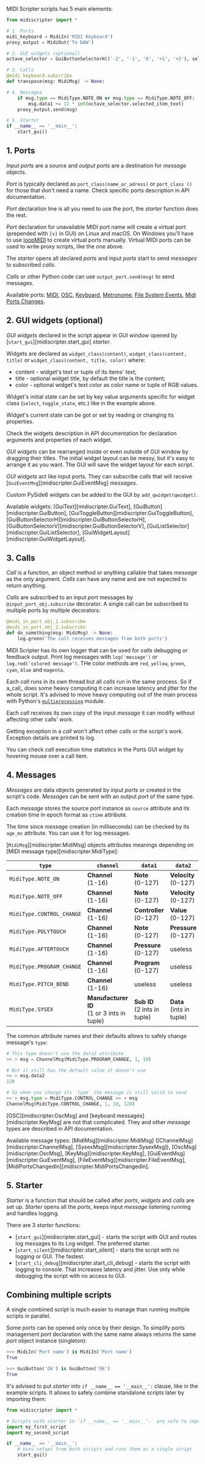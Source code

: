 MIDI Scripter scripts has 5 main elements:

```python
from midiscripter import *

# 1. Ports
midi_keyboard = MidiIn('MIDI Keyboard')
proxy_output = MidiOut('To DAW')

# 2. GUI widgets (optional)
octave_selector = GuiButtonSelectorH(('-2', '-1', '0', '+1', '+2'), select='0')

# 3. Calls
@midi_keyboard.subscribe
def transpose(msg: MidiMsg) -> None:

# 4. Messages
    if msg.type == MidiType.NOTE_ON or msg.type == MidiType.NOTE_OFF:
        msg.data1 += 12 * int(octave_selector.selected_item_text)
    proxy_output.send(msg)

# 5. Starter
if __name__ == '__main__':
    start_gui() 
```

## 1. Ports

_Input ports_ are a source and _output ports_ are a destination for
_message_ objects.

_Port_ is typically declared as `port_class(name_or_adress)` or `port_class
()` for those that don't need a name. Check specific ports description in
API documentation.

_Port_ declaration line is all you need to use the port, the _starter_
function does the rest.

_Port_ declaration for unavailable MIDI port name will create a virtual port
(prepended with `[v]` in GUI) on Linux and macOS. On Windows you'll have to
use [loopMIDI](https://www.tobias-erichsen.de/software/loopmidi.html) to
create virtual ports manually. Virtual MIDI ports can be used to write proxy
scripts, like the one above.

The _starter_ opens all declared _ports_ and input _ports_ start to
send _messages_ to subscribed _calls_.

_Calls_ or other Python code can use `output_port.send(msg)` to send messages.

Available ports:
[MIDI](api/midi_port.md),
[OSC](api/osc_port.md),
[Keyboard](api/key_port.md),
[Metronome](api/metronome_port.md),
[File System Events](api/fs_port.md),
[Midi Ports Changes](api/midi_ports_changed.md).

## 2. GUI widgets (optional)

_GUI widgets_ declared in the script appear in GUI window opened
by [`start_gui`][midiscripter.start_gui] _starter_.

Widgets are declared as `widget_class(content)`, `widget_class(content, title)`
or `widget_class(content, title, color)` where:

- content - widget's text or tuple of its items' text;
- title - optional widget title, by default the title is the content;
- color - optional widget's text color as color name or tuple of RGB values.

Widget's initial state can be set by key value arguments specific for widget
class (`select`, `toggle_state`, etc.) like in the example above.

Widget's current state can be got or set by reading or changing its properties.

Check the widgets description in API documentation for declaration arguments and
properties of each widget.

_GUI widgets_ can be rearranged inside or even outside of GUI window by dragging
their titles. The initial widget layout can be messy, but it's easy to
arrange it as you want. The GUI will save the widget layout for each script.

_GUI widgets_ act like input ports. They can subscribe _calls_ that will
receive [`GuiEventMsg`][midiscripter.GuiEventMsg] _messages_.

Custom PySide6 widgets can be added to the GUI by `add_qwidget(qwidget)`.

Available widgets:
[GuiText][midiscripter.GuiText],
[GuiButton][midiscripter.GuiButton],
[GuiToggleButton][midiscripter.GuiToggleButton],
[GuiButtonSelectorH][midiscripter.GuiButtonSelectorH],
[GuiButtonSelectorV][midiscripter.GuiButtonSelectorV],
[GuiListSelector][midiscripter.GuiListSelector],
[GuiWidgetLayout][midiscripter.GuiWidgetLayout].

## 3. Calls

_Call_ is a function, an object method or anything callable that takes _message_
as the only argument. _Calls_ can have any name and are not expected to return
anything.

_Calls_ are subscribed to an input _port_ messages
by `@input_port_obj.subscribe` decorator. A single call can be subscribed to
multiple ports by multiple decorators:

``` python
@midi_in_port_obj_1.subscribe
@midi_in_port_obj_2.subscribe
def do_something(msg: MidiMsg) -> None:
    log.green('The call receives messages from both ports')
```

MIDI Scripter has its own logger that can be used for _calls_ debugging or
feedback output. Print log messages with `log('message')`
or `log.red('colored message')`. THe color methods
are `red`, `yellow`, `green`, `cyan`, `blue` and `magenta`.

Each _call_ runs in its own thread but all _calls_ run in the same process.
So if a_call_ does some heavy computing it can increase latency and jitter for
the whole script. It's advised to move heavy computing out of the main
process with Python's
[`multiprocessing`](https://docs.python.org/3/library/multiprocessing.html)
module.

Each _call_ receives its own copy of the input _message_ it can modify without
affecting other calls' work.

Getting exception in a _call_ won't affect other _calls_ or the script's work.
Exception details are printed to log.

You can check _call_ execution time statistics in the Ports GUI widget by
hovering mouse over a call item.

## 4. Messages

_Messages_ are data objects generated by input _ports_ or created in the
script's code. _Messages_ can be sent with an output _port_ of the same type.

Each _message_ stores the source _port_ instance as `source` attribute and its
creation time in epoch format as `ctime` attribute.

The time since _message_ creation (in milliseconds) can be checked by
its `age_ms` attribute. You can use it for log messages.

[`MidiMsg`][midiscripter.MidiMsg] objects attributes meanings depending
on [MIDI message type][midiscripter.MidiType]:

| `type`                    | `channel`                                      | `data1`                         | `data2`                     | `combined_data`                      |
|---------------------------|------------------------------------------------|---------------------------------|-----------------------------|--------------------------------------|
| `MidiType.NOTE_ON`        | **Channel**<br>(1-16)                          | **Note**<br>(0-127)             | **Velocity**<br>(0-127)     | useless                              |
| `MidiType.NOTE_OFF`       | **Channel**<br>(1-16)                          | **Note**<br>(0-127)             | **Velocity**<br>(0-127)     | useless                              |
| `MidiType.CONTROL_CHANGE` | **Channel**<br>(1-16)                          | **Controller**<br>(0-127)       | **Value**<br>(0-127)        | useless                              |
| `MidiType.POLYTOUCH`      | **Channel**<br>(1-16)                          | **Note**<br>(0-127)             | **Pressure**<br>(0-127)     | useless                              |
| `MidiType.AFTERTOUCH`     | **Channel**<br>(1-16)                          | **Pressure**<br>(0-127)         | useless                     | useless                              |
| `MidiType.PROGRAM_CHANGE` | **Channel** <br>(1-16)                         | **Program**<br>(0-127)          | useless                     | useless                              |
| `MidiType.PITCH_BEND`     | **Channel**<br>(1-16)                          | useless                         | useless                     | **Pitch**<br>(0-16383)               |
| `MidiType.SYSEX`          | **Manufacturer ID** <br>(1 or 3 ints in tuple) | **Sub ID**<br>(2 ints in tuple) | **Data**<br>(ints in tuple) | **Whole message**<br>(ints in tuple) | 

The common attribute names and their defaults allows to safely change
message's `type`:

```python
# This type doesn't use the data2 attribute
>> > msg = ChannelMsg(MidiType.PROGRAM_CHANGE, 1, 10)

# But it still has the default value it doesn't use
>> > msg.data2
128

# So when you change its `type` the message is still valid to send
>> > msg.type = MidiType.CONTROL_CHANGE >> > msg
ChannelMsg(MidiType.CONTROL_CHANGE, 1, 10, 128)  
```

[OSC][midiscripter.OscMsg] and [keyboard messages][midiscripter.KeyMsg] are not
that complicated. They and other _message_ types are described in API
documentation.

Available message types:
[MidiMsg][midiscripter.MidiMsg]
([ChannelMsg][midiscripter.ChannelMsg],
[SysexMsg][midiscripter.SysexMsg]),
[OscMsg][midiscripter.OscMsg],
[KeyMsg][midiscripter.KeyMsg],
[GuiEventMsg][midiscripter.GuiEventMsg],
[FileEventMsg][midiscripter.FileEventMsg],
[MidiPortsChangedIn][midiscripter.MidiPortsChangedIn].

## 5. Starter

_Starter_ is a function that should be called after _ports_, _widgets_ and
_calls_ are set up. _Starter_ opens all the _ports_, keeps input _message_
listening running and handles logging.

There are 3 _starter_ functions:

- [`start_gui`][midiscripter.start_gui] - starts the script with GUI and routes
  log messages to its Log widget. The preferred starter.
- [`start_silent`][midiscripter.start_silent] - starts the script with no
  logging
  or GUI. The fastest.
- [`start_cli_debug`][midiscripter.start_cli_debug] - starts the script with
  logging to console. That increases latency and jitter. Use only while
  debugging the script with no access to GUI.

## Combining multiple scripts

A single combined script is much easier to manage than running multiple
scripts in parallel.

Some ports can be opened only once by their design. To simplify ports management
_port_ declaration with the same name always returns the same _port_ object
instance (singleton):

``` python
>>> MidiIn('Port name') is MidiIn('Port name')
True

>>> GuiButton('Ok') is GuiButton('Ok')
True
```

It's advised to put _starter_ into `if __name__ == '__main__':` clause, like in
the example scripts. It allows to safely combine standalone scripts later by
importing them:

```python
from midiscripter import *

# Scripts with starter in `if __name__ == '__main__':` are safe to import 
import my_first_script
import my_second_script

if __name__ == '__main__':
    # Uses setups from both scripts and runs them as a single script
    start_gui() 
```
